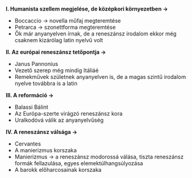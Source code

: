 **I. Humanista szellem megjelése, de középkori környezetben →**
- Boccaccio → novella műfaj megteremtése
- Petrarca → szonettforma megteremtése
- Ők már anyanyelven írnak, de a reneszánsz irodalom ekkor még csaknem kizárólag latin nyelvű volt

**II. Az európai reneszánsz tetőpontja →**
- Janus Pannonius
- Vezető szerep még mindig Itáliáé
- Remekművek születnek anyanyelven is, de a magas szintű irodalom nyelve továbbra is a latin

**III. A reformáció →**
- Balassi Bálint
- Az Európa-szerte virágzó reneszánsz kora
- Uralkodóvá válik az anyanyelvűség

**IV. A reneszánsz válsága →**
- Cervantes
- A manierizmus korszaka
- Manierizmus → a reneszánsz modorossá válása, tiszta reneszánsz formák fellazulása, egyes elemektúlhangsúlyozása
- A barokk előharcosainak korszaka
